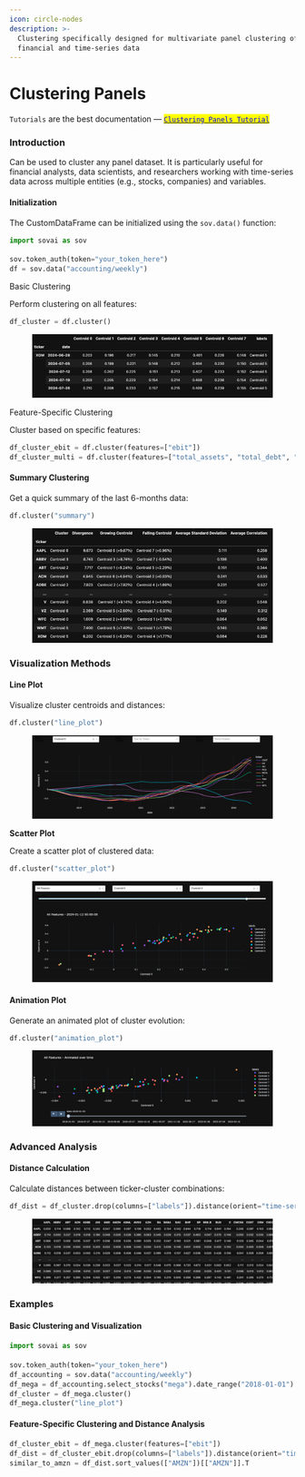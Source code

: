 ```yaml
---
icon: circle-nodes
description: >-
  Clustering specifically designed for multivariate panel clustering of
  financial and time-series data
---
```


# Clustering Panels

`Tutorials` are the best documentation — [<mark style="color:blue;">`Clustering Panels Tutorial`</mark>](https://colab.research.google.com/github/sovai-research/sovai-public/blob/main/notebooks/computational/Clustering%20Notebook.ipynb)

### Introduction

Can be used to cluster any panel dataset. It is particularly useful for financial analysts, data scientists, and researchers working with time-series data across multiple entities (e.g., stocks, companies) and variables.

#### Initialization

The CustomDataFrame can be initialized using the `sov.data()` function:

```python
import sovai as sov

sov.token_auth(token="your_token_here")
df = sov.data("accounting/weekly")
```

Basic Clustering

Perform clustering on all features:

```python
df_cluster = df.cluster()
```

<figure><img src="../.gitbook/assets/clustering_panels_1 (2).png" alt=""><figcaption></figcaption></figure>

Feature-Specific Clustering

Cluster based on specific features:

```python
df_cluster_ebit = df.cluster(features=["ebit"])
df_cluster_multi = df.cluster(features=["total_assets", "total_debt", "ebit"])
```

#### Summary Clustering

Get a quick summary of the last 6-months data:

```python
df.cluster("summary")
```

<figure><img src="../.gitbook/assets/clustering_panels_2 (2).png" alt=""><figcaption></figcaption></figure>

### Visualization Methods

#### Line Plot

Visualize cluster centroids and distances:

```python
df.cluster("line_plot")
```

<figure><img src="../.gitbook/assets/clustering_panels_3 (2).png" alt=""><figcaption></figcaption></figure>

**Scatter Plot**

Create a scatter plot of clustered data:

```python
df.cluster("scatter_plot")
```

<figure><img src="../.gitbook/assets/clustering_panels_4 (2).png" alt=""><figcaption></figcaption></figure>

#### Animation Plot

Generate an animated plot of cluster evolution:

```python
df.cluster("animation_plot")
```

<figure><img src="../.gitbook/assets/clustering_panels_5 (2).png" alt=""><figcaption></figcaption></figure>

### Advanced Analysis

#### Distance Calculation

Calculate distances between ticker-cluster combinations:

```python
df_dist = df_cluster.drop(columns=["labels"]).distance(orient="time-series")
```

<figure><img src="../.gitbook/assets/clustering_panels_6 (2).png" alt=""><figcaption></figcaption></figure>

### Examples

#### Basic Clustering and Visualization

```python
import sovai as sov

sov.token_auth(token="your_token_here")
df_accounting = sov.data("accounting/weekly")
df_mega = df_accounting.select_stocks("mega").date_range("2018-01-01")
df_cluster = df_mega.cluster()
df_mega.cluster("line_plot")
```

#### Feature-Specific Clustering and Distance Analysis

```python
df_cluster_ebit = df_mega.cluster(features=["ebit"])
df_dist = df_cluster_ebit.drop(columns=["labels"]).distance(orient="time-series")
similar_to_amzn = df_dist.sort_values(["AMZN"])[["AMZN"]].T
```
